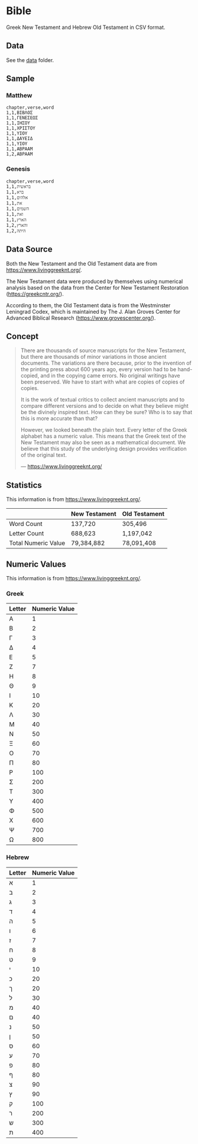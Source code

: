# Bible

Greek New Testament and Hebrew Old Testament in CSV format.

## Data

See the [data](data) folder.

## Sample

### Matthew

```csv
chapter,verse,word
1,1,ΒΙΒΛΟΣ
1,1,ΓΕΝΕΣΕΩΣ
1,1,ΙΗΣΟΥ
1,1,ΧΡΙΣΤΟΥ
1,1,ΥΙΟΥ
1,1,ΔΑΥΕΙΔ
1,1,ΥΙΟΥ
1,1,ΑΒΡΑΑΜ
1,2,ΑΒΡΑΑΜ
```

### Genesis

```csv
chapter,verse,word
1,1,בראשית
1,1,ברא
1,1,אלהים
1,1,את
1,1,השמים
1,1,ואת
1,1,הארץ
1,2,והארץ
1,2,היתה
```

## Data Source

Both the New Testament and the Old Testament data are from https://www.livinggreeknt.org/.

The New Testament data were produced by themselves using numerical analysis based on the data from the Center for New Testament Restoration (https://greekcntr.org/).

According to them, the Old Testament data is from the Westminster Leningrad Codex, which is maintained by The J. Alan Groves Center for Advanced Biblical Research (https://www.grovescenter.org/).

## Concept

> There are thousands of source manuscripts for the New Testament, but there are thousands of minor variations in those ancient documents. The variations are there because, prior to the invention of the printing press about 600 years ago, every version had to be hand-copied, and in the copying came errors. No original writings have been preserved. We have to start with what are copies of copies of copies.
>
> It is the work of textual critics to collect ancient manuscripts and to compare different versions and to decide on what they believe might be the divinely inspired text. How can they be sure? Who is to say that this is more accurate than that?
>
> However, we looked beneath the plain text. Every letter of the Greek alphabet has a numeric value. This means that the Greek text of the New Testament may also be seen as a mathematical document. We believe that this study of the underlying design provides verification of the original text.
>
> — https://www.livinggreeknt.org/

## Statistics

This information is from https://www.livinggreeknt.org/.

|                      | New Testament | Old Testament |
|----------------------|---------------|---------------|
| Word Count           | 137,720       | 305,496       |
| Letter Count         | 688,623       | 1,197,042     |
| Total Numeric Value  | 79,384,882    | 78,091,408    |

## Numeric Values

This information is from https://www.livinggreeknt.org/.

### Greek

| Letter | Numeric Value |
|--------|---------------|
| Α      | 1             |
| Β      | 2             |
| Γ      | 3             |
| Δ      | 4             |
| Ε      | 5             |
| Ζ      | 7             |
| Η      | 8             |
| Θ      | 9             |
| Ι      | 10            |
| Κ      | 20            |
| Λ      | 30            |
| Μ      | 40            |
| Ν      | 50            |
| Ξ      | 60            |
| Ο      | 70            |
| Π      | 80            |
| Ρ      | 100           |
| Σ      | 200           |
| Τ      | 300           |
| Υ      | 400           |
| Φ      | 500           |
| Χ      | 600           |
| Ψ      | 700           |
| Ω      | 800           |

### Hebrew

| Letter | Numeric Value |
|--------|---------------|
| א      | 1             |
| ב      | 2             |
| ג      | 3             |
| ד      | 4             |
| ה      | 5             |
| ו      | 6             |
| ז      | 7             |
| ח      | 8             |
| ט      | 9             |
| י      | 10            |
| כ      | 20            |
| ך      | 20            |
| ל      | 30            |
| מ      | 40            |
| ם      | 40            |
| נ      | 50            |
| ן      | 50            |
| ס      | 60            |
| ע      | 70            |
| פ      | 80            |
| ף      | 80            |
| צ      | 90            |
| ץ      | 90            |
| ק      | 100           |
| ר      | 200           |
| ש      | 300           |
| ת      | 400           |
